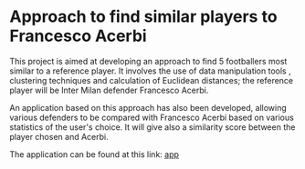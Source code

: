 # **Approach to find similar players to Francesco Acerbi**

This project is aimed at developing an approach to find 5 footballers most similar to a reference player. It involves the use of data manipulation tools , clustering techniques and calculation of Euclidean distances; the reference player will be Inter Milan defender Francesco Acerbi.

An application based on this approach has also been developed, allowing various defenders to be compared with Francesco Acerbi based on various statistics of the user's choice. It will give also a similarity score between the player chosen and Acerbi.

The application can be found at this link: [app](https://footballerscomparationalgorithm-hz5y4di5t2uuawexugz3ws.streamlit.app/) 


